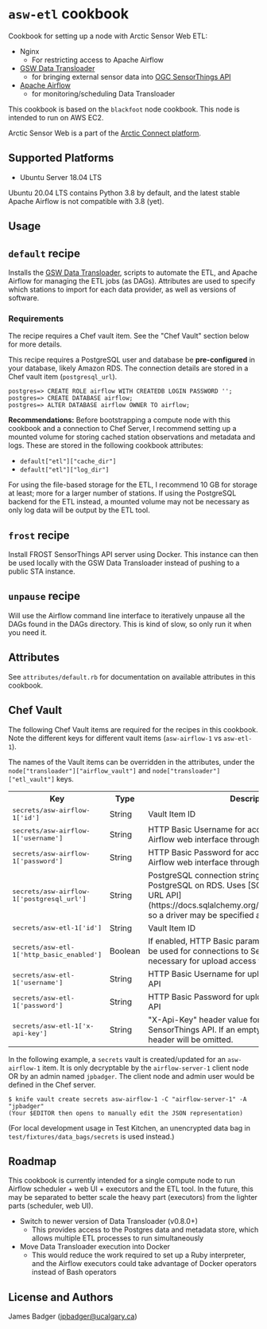 # `asw-etl` cookbook

Cookbook for setting up a node with Arctic Sensor Web ETL:

* Nginx
  - For restricting access to Apache Airflow
* [GSW Data Transloader][data-transloader]
  - for bringing external sensor data into [OGC SensorThings API][STA]
* [Apache Airflow][airflow]
  - for monitoring/scheduling Data Transloader

This cookbook is based on the `blackfoot` node cookbook. This node is intended to run on AWS EC2.

Arctic Sensor Web is a part of the [Arctic Connect platform][arcticconnect].

[airflow]: https://airflow.apache.org
[arcticconnect]: https://www.arcticconnect.ca
[data-transloader]: https://github.com/GeoSensorWebLab/data-transloader/
[STA]: https://www.ogc.org/standards/sensorthings

## Supported Platforms

* Ubuntu Server 18.04 LTS

Ubuntu 20.04 LTS contains Python 3.8 by default, and the latest stable Apache Airflow is not compatible with 3.8 (yet).

## Usage

## `default` recipe

Installs the [GSW Data Transloader][data-transloader], scripts to automate the ETL, and Apache Airflow for managing the ETL jobs (as DAGs). Attributes are used to specify which stations to import for each data provider, as well as versions of software.

### Requirements

The recipe requires a Chef vault item. See the "Chef Vault" section below for more details.

This recipe requires a PostgreSQL user and database be **pre-configured** in your database, likely Amazon RDS. The connection details are stored in a Chef vault item (`postgresql_url`).

```
postgres=> CREATE ROLE airflow WITH CREATEDB LOGIN PASSWORD '';
postgres=> CREATE DATABASE airflow;
postgres=> ALTER DATABASE airflow OWNER TO airflow;
```

**Recommendations:** Before bootstrapping a compute node with this cookbook and a connection to Chef Server, I recommend setting up a mounted volume for storing cached station observations and metadata and logs. These are stored in the following cookbook attributes:

* `default["etl"]["cache_dir"]`
* `default["etl"]["log_dir"]`

For using the file-based storage for the ETL, I recommend 10 GB for storage at least; more for a larger number of stations. If using the PostgreSQL backend for the ETL instead, a mounted volume may not be necessary as only log data will be output by the ETL tool.

## `frost` recipe

Install FROST SensorThings API server using Docker. This instance can then be used locally with the GSW Data Transloader instead of pushing to a public STA instance.

## `unpause` recipe

Will use the Airflow command line interface to iteratively unpause all the DAGs found in the DAGs directory. This is kind of slow, so only run it when you need it.

## Attributes

See `attributes/default.rb` for documentation on available attributes in this cookbook.

## Chef Vault

The following Chef Vault items are required for the recipes in this cookbook. Note the different keys for different vault items (`asw-airflow-1` vs `asw-etl-1`).

The names of the Vault items can be overridden in the attributes, under the `node["transloader"]["airflow_vault"]` and `node["transloader"]["etl_vault"]` keys.

<table>
  <tr>
    <th>Key</th>
    <th>Type</th>
    <th>Description</th>
    <th>Default</th>
  </tr>
  <tr>
    <td><tt>secrets/asw-airflow-1['id']</tt></td>
    <td>String</td>
    <td>Vault Item ID</td>
    <td><tt>asw-airflow-1</tt></td>
  </tr>
  <tr>
    <td><tt>secrets/asw-airflow-1['username']</tt></td>
    <td>String</td>
    <td>HTTP Basic Username for accessing the Apache Airflow web interface through nginx</td>
    <td></td>
  </tr>
  <tr>
    <td><tt>secrets/asw-airflow-1['password']</tt></td>
    <td>String</td>
    <td>HTTP Basic Password for accessing the Apache Airflow web interface through nginx</td>
    <td></td>
  </tr>
  <tr>
    <td><tt>secrets/asw-airflow-1['postgresql_url']</tt></td>
    <td>String</td>
    <td>PostgreSQL connection string for Airflow's access to PostgreSQL on RDS. Uses [SQLAlchemy's database URL API](https://docs.sqlalchemy.org/en/13/core/engines.html), so a driver may be specified as well.</td>
    <td><tt>postgresql://USER:PASS@HOST:PORT/DATABASE</tt></td>
  </tr>
  <tr>
    <td><tt>secrets/asw-etl-1['id']</tt></td>
    <td>String</td>
    <td>Vault Item ID</td>
    <td><tt>asw-etl-1</tt></td>
  </tr>
  <tr>
    <td><tt>secrets/asw-etl-1['http_basic_enabled']</tt></td>
    <td>Boolean</td>
    <td>If enabled, HTTP Basic parameters from this vault will be used for connections to SensorThings API. This is necessary for upload access to some STA instances.</td>
    <td></td>
  </tr>
  <tr>
    <td><tt>secrets/asw-etl-1['username']</tt></td>
    <td>String</td>
    <td>HTTP Basic Username for uploading to SensorThings API</td>
    <td></td>
  </tr>
  <tr>
    <td><tt>secrets/asw-etl-1['password']</tt></td>
    <td>String</td>
    <td>HTTP Basic Password for uploading to SensorThings API</td>
    <td></td>
  </tr>
  <tr>
    <td><tt>secrets/asw-etl-1['x-api-key']</tt></td>
    <td>String</td>
    <td>"X-Api-Key" header value for uploading to SensorThings API. If an empty string is used, then this header will be omitted.</td>
    <td></td>
  </tr>
</table>

In the following example, a `secrets` vault is created/updated for an `asw-airflow-1` item. It is only decryptable by the `airflow-server-1` client node OR by an admin named `jpbadger`. The client node and admin user would be defined in the Chef server.

```terminal
$ knife vault create secrets asw-airflow-1 -C "airflow-server-1" -A "jpbadger"
(Your $EDITOR then opens to manually edit the JSON representation)
```

(For local development usage in Test Kitchen, an unencrypted data bag in `test/fixtures/data_bags/secrets` is used instead.)

## Roadmap

This cookbook is currently intended for a single compute node to run Airflow scheduler + web UI + executors and the ETL tool. In the future, this may be separated to better scale the heavy part (executors) from the lighter parts (scheduler, web UI).

* Switch to newer version of Data Transloader (v0.8.0+)
  - This provides access to the Postgres data and metadata store, which allows multiple ETL processes to run simultaneously
* Move Data Transloader execution into Docker
  - This would reduce the work required to set up a Ruby interpreter, and the Airflow executors could take advantage of Docker operators instead of Bash operators

## License and Authors

James Badger (jpbadger@ucalgary.ca)
